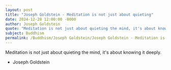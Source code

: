 ```yaml
---
layout: post
title: "Joseph Goldstein - Meditation is not just about quieting"
date: 2024-12-28 12:00:00 -0000
author: Joseph Goldstein
quote: "Meditation is not just about quieting the mind, it's about knowing it deeply."
subject: Buddhism
permalink: /Buddhism/Joseph Goldstein/Joseph Goldstein - Meditation is not just about quieting
---
```


Meditation is not just about quieting the mind, it's about knowing it deeply.

- Joseph Goldstein
